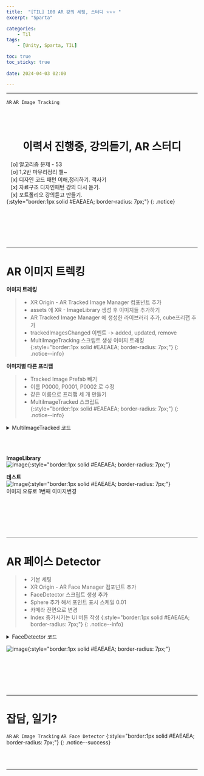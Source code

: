 ```yaml
---
title:  "[TIL] 100 AR 강의 세팅, 스터디 ⭐⭐⭐ "
excerpt: "Sparta"

categories:
    - Til
tags:
    - [Unity, Sparta, TIL]

toc: true
toc_sticky: true
 
date: 2024-04-03 02:00

---
```

- - -

`AR` `AR Image Tracking`

<BR><BR>

<center><H1>  이력서 진행중, 강의듣기, AR 스터디 </H1></center>

&nbsp;&nbsp; [o] 알고리즘 문제  - 53       
&nbsp;&nbsp; [o] 1,2반 마무리정리  챌~   
&nbsp;&nbsp; [x] 디자인 코드 패턴 이해,정리하기. 책사기  
&nbsp;&nbsp; [x] 자료구조 디자인패턴 강의 다시 듣기.   
&nbsp;&nbsp; [x] 포트폴리오 강의듣고 만들기.   
{:style="border:1px solid #EAEAEA; border-radius: 7px;"}
{: .notice}  

<br><br><br><br><br>
- - - 

# AR 이미지 트렉킹

**이미지 트레킹**  
> - XR Origin - AR Tracked Image Manager 컴포넌트 추가  
> - assets 에 XR - ImageLibrary 생성 후 이미지들 추가하기  
> - AR Tracked Image Manager 에 생성한 라이브러리 추가, cube프리팹 추가  
> - trackedImagesChanged 이벤트 -> added, updated, remove  
> - MultiImageTracking 스크립트 생성 이미지 트래킹  
{:style="border:1px solid #EAEAEA; border-radius: 7px;"}
{: .notice--info}  

**이미지별 다른 프리팹** 
> - Tracked Image Prefab 빼기  
> - 이름 P0000, P0001, P0002 로 수정  
> - 같은 이름으로 프리팹 세 개 만들기  
> - MultiImageTracked 스크립트  
{:style="border:1px solid #EAEAEA; border-radius: 7px;"}
{: .notice--info}  

<details>
<summary>MultiImageTracked 코드</summary>

<div class="notice--primary" markdown="1"> 

```c# 
using System.Collections;
using System.Collections.Generic;
using UnityEngine;
using UnityEngine.XR.ARFoundation;
using UnityEngine.XR.ARSubsystems;

public class MultiImageTracked : MonoBehaviour
{
    private ARTrackedImageManager ARTrackedImageManager;

    private Dictionary<string, GameObject> instanciatePrefab;

    private void Awake()
    {
        ARTrackedImageManager = GetComponent<ARTrackedImageManager>();
    }

    private void OnEnable()
    {
        ARTrackedImageManager.trackedImagesChanged += OnTrackedImage;
    }

    private void OnDisable()
    {
        ARTrackedImageManager.trackedImagesChanged -= OnTrackedImage;
    }

    void OnTrackedImage(ARTrackedImagesChangedEventArgs args)
    {
        foreach (ARTrackedImage trackedImage in args.added)
        {
            InstantiateGameObject(trackedImage);
        }

        foreach (ARTrackedImage trackedImage in args.updated)
        {
            UpdateTrackingGameObject(trackedImage);
        }

        foreach (ARTrackedImage trackedImage in args.removed)
        {
            DestroyGameObject(trackedImage);
        }
    }

    private void InstantiateGameObject(ARTrackedImage addedImage)
    {
        GameObject prefab = Instantiate(Resources.Load<GameObject>(addedImage.referenceImage.name));
        prefab.transform.position = addedImage.transform.position;
        prefab.transform.rotation = addedImage.transform.rotation;
        prefab.transform.parent = addedImage.transform;

        instanciatePrefab.Add(addedImage.referenceImage.name, prefab);
    }

    private void UpdateTrackingGameObject(ARTrackedImage updatedImage)
    {
        for (int i = 0; i < instanciatePrefab.Count; i++)
        {
            if (instanciatePrefab.TryGetValue(updatedImage.referenceImage.name, out GameObject prefab))
            {
                prefab.transform.position = updatedImage.transform.position;
                prefab.transform.rotation = updatedImage.transform.rotation;
                prefab.SetActive(true);
            }
        }
    }

    private void DestroyGameObject(ARTrackedImage removedImage)
    {
        for (int i = 0; i < instanciatePrefab.Count; i++)
        {
            if (instanciatePrefab.TryGetValue(removedImage.referenceImage.name, out GameObject prefab))
            {
                instanciatePrefab.Remove(removedImage.referenceImage.name);
                Destroy(prefab);
            }
        }
    }
}

```
</div>

</details>

<br><br>

**ImageLibrary**  
![image](https://github.com/levell1/levell1.github.io/assets/96651722/0a9dbfe1-f667-4035-9b9c-5964393e5315){:style="border:1px solid #EAEAEA; border-radius: 7px;"}  

**테스트**   
![Image](https://github.com/levell1/levell1.github.io/assets/96651722/747684bd-0a9f-405c-8427-2ccb2d5a622f){:style="border:1px solid #EAEAEA; border-radius: 7px;"}  
이미지 요류로 1번째 이미지변경

<br><br><br><br><br>
- - - 

# AR 페이스 Detector

> - 기본 세팅
> - XR Origin - AR Face Manager 컴포넌트 추가  
> - FaceDetector 스크립트 생성 추가  
> - Sphere 추가 해서 포인트 표시 스케일 0.01  
> - 카메라 전면으로 변경  
> - Index 증가시키는 UI 버튼 작성
{:style="border:1px solid #EAEAEA; border-radius: 7px;"}
{: .notice--info}  


<details>
<summary>FaceDetector 코드</summary>

<div class="notice--primary" markdown="1"> 

```c# 
using UnityEngine;
using UnityEngine.UI;
using UnityEngine.XR.ARFoundation;

public class FaceDetector : MonoBehaviour
{
    ARFaceManager faceManager;
    public GameObject facePref;
    public Text text;
    int index = 0;


    void Start()
    {
        faceManager = GetComponent<ARFaceManager>();
        faceManager.facesChanged += OnDetect;
        text.text = index.ToString();
    }

    void OnDetect(ARFacesChangedEventArgs args) 
    {
        if (args.updated.Count > 0)
        {
            Vector3 pos = args.updated[0].vertices[index];
            pos = args.updated[0].transform.TransformPoint(pos);
            facePref.SetActive(true);
            facePref.transform.position = pos;
        }
        else
        {
            facePref.SetActive(false);
        }
    }

    public void OnButtonClick() 
    {
        index++;
        text.text = index.ToString();
    }
}

```
</div>
</details>

![image](https://github.com/levell1/levell1.github.io/assets/96651722/2e8108ca-466b-4090-90bb-c71bbc7e5ebb){:style="border:1px solid #EAEAEA; border-radius: 7px;"}  

<br><br><br><br><br>
- - - 

# 잡담, 일기?
`AR` `AR Image Tracking` `AR Face Detector`
{:style="border:1px solid #EAEAEA; border-radius: 7px;"}
{: .notice--success}  

<br><br>
- - -
